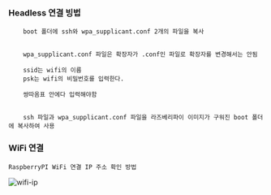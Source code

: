 ### Headless 연결 빙법

        boot 폴더에 ssh와 wpa_supplicant.conf 2개의 파일을 복사
        

        wpa_supplicant.conf 파일은 확장자가 .conf인 파일로 확장자를 변경해서는 안됨

        ssid는 wifi의 이름
        psk는 wifi의 비밀번호를 입력한다.

        쌍따옴표 안에다 입력해야함


        ssh 파일과 wpa_supplicant.conf 파일을 라즈베리파이 이미지가 구워진 boot 폴더에 복사하여 사용



### WiFi 연결

    RaspberryPI WiFi 연결 IP 주소 확인 방법

![wifi-ip](https://user-images.githubusercontent.com/54794815/153266854-87018de6-2c26-4767-9a31-9edbe096f71f.png)
